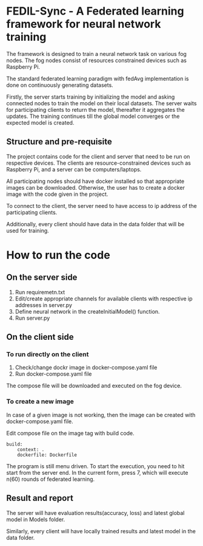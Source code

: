# FEDIL-Sync - A Federated learning framework for neural network training

The framework is designed to train a neural network task on various fog nodes. The fog nodes consist of resources constrained devices such as Raspberry Pi.

The standard federated learning paradigm with fedAvg implementation is done on continuously generating datasets. 

Firstly, the server starts training by initializing the model and asking connected nodes to train the model on their local datasets. The server waits for participating clients to return the model, thereafter it aggregates the updates. The training continues till the global model converges or the expected model is created. 

## Structure and pre-requisite

The project contains code for the client and server that need to be run on respective devices. The clients are resource-constrained devices such as Raspberry Pi, and a server can be computers/laptops.  

All participating nodes should have docker installed so that appropriate images can be downloaded. Otherwise, the user has to create a docker image with the code given in the project. 

To connect to the client, the server need to have access to ip address of the participating clients. 

Additionally, every client should have data in the data folder that will be used for training. 

# How to run the code

## On the server side
1. Run requiremetn.txt
2. Edit/create appropriate channels for available clients with respective ip addresses in server.py
3. Define neural network in the createInitialModel() function.
4. Run server.py


## On the client side 

### To run directly on the client 
1. Check/change dockr image in docker-compose.yaml file
2. Run docker-compose.yaml file

The compose file will be downloaded and executed on the fog device. 


### To create a new image

In case of a given image is not working, then the image can be created with docker-compose.yaml file. 

Edit compose file on the image tag with build code. 
```
build:
    context: .
    dockerfile: Dockerfile
```


The program is still menu driven. To start the execution, you need to hit start from the server end. In the current form, press 7, which will execute n(60) rounds of federated learning. 


## Result  and report

The server will have evaluation results(accuracy, loss) and latest global model in Models folder.  

Similarly, every client will have locally trained results and latest model in the data folder. 





